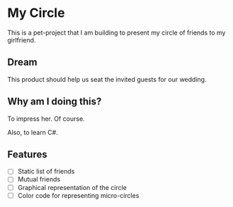 # My Circle
This is a pet-project that I am building to present my circle of friends to my girlfriend.

## Dream
This product should help us seat the invited guests for our wedding.

## Why am I doing this?
To impress her. Of course.

Also, to learn C#.

## Features
- [ ] Static list of friends
- [ ] Mutual friends
- [ ] Graphical representation of the circle
- [ ] Color code for representing micro-circles